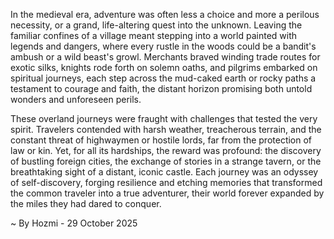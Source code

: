 
In the medieval era, adventure was often less a choice and more a perilous necessity, or a grand, life-altering quest into the unknown. Leaving the familiar confines of a village meant stepping into a world painted with legends and dangers, where every rustle in the woods could be a bandit's ambush or a wild beast's growl. Merchants braved winding trade routes for exotic silks, knights rode forth on solemn oaths, and pilgrims embarked on spiritual journeys, each step across the mud-caked earth or rocky paths a testament to courage and faith, the distant horizon promising both untold wonders and unforeseen perils.

These overland journeys were fraught with challenges that tested the very spirit. Travelers contended with harsh weather, treacherous terrain, and the constant threat of highwaymen or hostile lords, far from the protection of law or kin. Yet, for all its hardships, the reward was profound: the discovery of bustling foreign cities, the exchange of stories in a strange tavern, or the breathtaking sight of a distant, iconic castle. Each journey was an odyssey of self-discovery, forging resilience and etching memories that transformed the common traveler into a true adventurer, their world forever expanded by the miles they had dared to conquer.

~ By Hozmi - 29 October 2025
